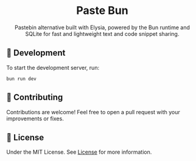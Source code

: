 <div align="center">

# Paste Bun

Pastebin alternative built with Elysia, powered by the Bun runtime and SQLite for fast and lightweight text and code snippet sharing.

</div>

## 🚀 Development

To start the development server, run:

```
bun run dev
```

## 🤝 Contributing

Contributions are welcome! Feel free to open a pull request with your improvements or fixes.

## 📄 License

Under the MIT License. See [License](https://github.com/vwh/paste-bun/blob/main/LICENSE) for more information.
